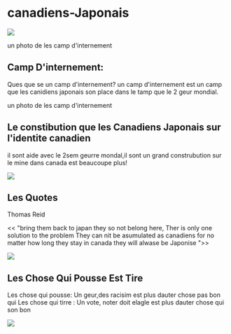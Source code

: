 # canadiens-Japonais
<img src="https://d3d0lqu00lnqvz.cloudfront.net/media/media/92aa135b-0f74-4928-9aa5-bb75671a11bc.jpg"/> 


un photo de les camp d'internement



## Camp D'internement:
 
 Ques que se un camp d'internement? 
 un camp d'internement est un camp que les canidiens japonais son place dans 
    le tamp que le 2 geur mondial.
    
 
un photo de les camp d'internement






## Le constibution que les Canadiens Japonais sur l'identite canadien




il sont aide avec le 2sem geurre mondal,il sont un grand construbution sur le mine dans canada est beaucoupe plus!




<img src="https://tce-live2.s3.amazonaws.com/media/media/c61c85b5-d92f-44a0-8602-7e2c38458873.jpg"/>



## Les Quotes 






Thomas Reid 



<< "bring them back to japan they so not belong here, Ther is only one solution to the problem They can nit be asumulated as canadiens for no matter how long they stay in canada they will alwase be Japonise ">>






<img src="https://image.slidesharecdn.com/japrelocation-141126142014-conversion-gate01/95/japanese-relocation-in-canada-3-638.jpg?cb=1417011693https://image.slidesharecdn.com/japrelocation-141126142014-conversion-gate01/95/japanese-relocation-in-canada-3-638.jpg?cb=1417011693"/> 





 ## Les Chose Qui Pousse Est Tire 



Les chose qui pousse: Un geur,des racisim est plus dauter chose pas bon qui
Les chose qui tirre : Un vote, noter doit elagle est plus dauter chose qui son bon 




<img src= "https://tce-live2.s3.amazonaws.com/media/media/0bec6156-0467-4a97-909f-da599383381d.jpg"/>
  
  
  
  
  
  
  
  
  
  
  
  
 
